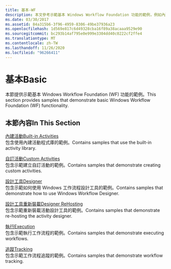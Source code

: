```yaml
---
title: 基本-WF
description: 本文參考示範基本 Windows Workflow Foundation 功能的範例，例如內建和自訂活動。
ms.date: 03/30/2017
ms.assetid: 84a315b6-3f96-4959-8306-49be37936a23
ms.openlocfilehash: 1d569e817c6d49328cba16f89a38acaaa9529e90
ms.sourcegitcommit: bc293b14af795e0e999e3304dd40c0222cf2ffe4
ms.translationtype: MT
ms.contentlocale: zh-TW
ms.lasthandoff: 11/26/2020
ms.locfileid: "96266411"
---
```

# <a name="basic"></a><span data-ttu-id="f14a7-103">基本</span><span class="sxs-lookup"><span data-stu-id="f14a7-103">Basic</span></span>

<span data-ttu-id="f14a7-104">本節提供示範基本 Windows Workflow Foundation (WF) 功能的範例。</span><span class="sxs-lookup"><span data-stu-id="f14a7-104">This section provides samples that demonstrate basic Windows Workflow Foundation (WF) functionality.</span></span>  
  
## <a name="in-this-section"></a><span data-ttu-id="f14a7-105">本節內容</span><span class="sxs-lookup"><span data-stu-id="f14a7-105">In This Section</span></span>  

 [<span data-ttu-id="f14a7-106">內建活動</span><span class="sxs-lookup"><span data-stu-id="f14a7-106">Built-in Activities</span></span>](built-in-activities.md)  
 <span data-ttu-id="f14a7-107">包含使用內建活動程式庫的範例。</span><span class="sxs-lookup"><span data-stu-id="f14a7-107">Contains samples that use the built-in activity library.</span></span>  
  
 [<span data-ttu-id="f14a7-108">自訂活動</span><span class="sxs-lookup"><span data-stu-id="f14a7-108">Custom Activities</span></span>](custom-activities.md)  
 <span data-ttu-id="f14a7-109">包含示範建立自訂活動的範例。</span><span class="sxs-lookup"><span data-stu-id="f14a7-109">Contains samples that demonstrate creating custom activities.</span></span>  
  
 [<span data-ttu-id="f14a7-110">設計工具</span><span class="sxs-lookup"><span data-stu-id="f14a7-110">Designer</span></span>](designer.md)  
 <span data-ttu-id="f14a7-111">包含示範如何使用 Windows 工作流程設計工具的範例。</span><span class="sxs-lookup"><span data-stu-id="f14a7-111">Contains samples that demonstrate how to use Windows Workflow Designer.</span></span>  
  
 [<span data-ttu-id="f14a7-112">設計工具重新裝載</span><span class="sxs-lookup"><span data-stu-id="f14a7-112">Designer ReHosting</span></span>](designer-rehosting.md)  
 <span data-ttu-id="f14a7-113">包含示範重新裝載活動設計工具的範例。</span><span class="sxs-lookup"><span data-stu-id="f14a7-113">Contains samples that demonstrate re-hosting the activity designer.</span></span>  
  
 [<span data-ttu-id="f14a7-114">執行</span><span class="sxs-lookup"><span data-stu-id="f14a7-114">Execution</span></span>](execution.md)  
 <span data-ttu-id="f14a7-115">包含示範執行工作流程的範例。</span><span class="sxs-lookup"><span data-stu-id="f14a7-115">Contains samples that demonstrate executing workflows.</span></span>
  
 [<span data-ttu-id="f14a7-116">追蹤</span><span class="sxs-lookup"><span data-stu-id="f14a7-116">Tracking</span></span>](tracking.md)  
 <span data-ttu-id="f14a7-117">包含示範工作流程追蹤的範例。</span><span class="sxs-lookup"><span data-stu-id="f14a7-117">Contains samples that demonstrate workflow tracking.</span></span>
